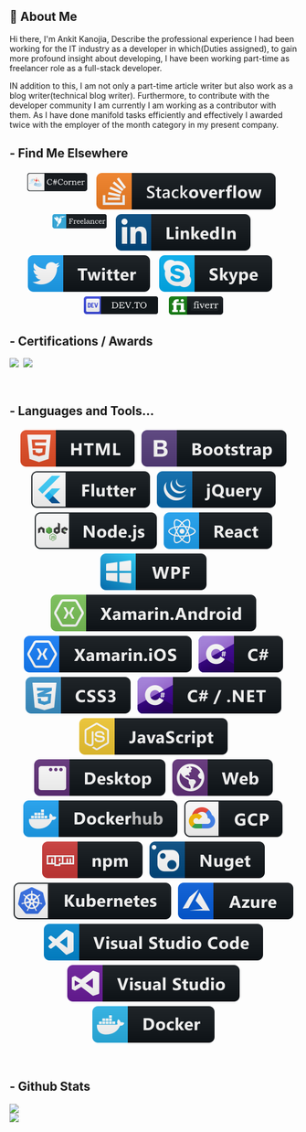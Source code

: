 ##  👋 About Me

Hi there, I'm Ankit Kanojia, Describe the professional experience I had been working for the IT industry as a developer in which(Duties assigned), to gain more profound insight about developing, I have been working part-time as freelancer role as a full-stack developer. 

IN addition to this, I am not only a part-time article writer but also work as a blog writer(technical blog writer). Furthermore, to contribute with the developer community I am currently I am working as a contributor with them. As I have done manifold tasks efficiently and effectively I awarded twice with the employer of the month category in my present company.
<br />

## - Find Me Elsewhere 

<p align="center"><a target="_blank" href="https://www.c-sharpcorner.com/members/ankitkanojia"><img src="https://raw.githubusercontent.com/ankitkanojia/ankitkanojia/master/custom/C%23Corner.png" alt="fiverr" style="vertical-align:top; margin:4px" width="105"></a>&nbsp;&nbsp;<a href="https://stackoverflow.com/users/5783700/ankitkanojia" target="_blank" ><img src="https://raw.githubusercontent.com/ankitkanojia/ankitkanojia/master/svg/social/stackoverflow.svg" alt="html" style="vertical-align:top; margin:4px"></a>&nbsp;&nbsp;<a href="https://www.freelancer.in/u/weborchid" target="_blank" ><img src="https://raw.githubusercontent.com/ankitkanojia/ankitkanojia/master/custom/freelancer.png" alt="fiverr" style="vertical-align:top; margin:4px" width="95"></a>&nbsp;&nbsp;<a href="https://www.linkedin.com/in/ankitkanojia" target="_blank" ><img src="https://raw.githubusercontent.com/ankitkanojia/ankitkanojia/master/svg/social/linkedin.svg" alt="html" style="vertical-align:top; margin:4px"></a>&nbsp;&nbsp;<a href="https://twitter.com/AnkitbKanojia" target="_blank" ><img src="https://raw.githubusercontent.com/ankitkanojia/ankitkanojia/master/svg/social/twitter.svg" alt="html" style="vertical-align:top; margin:4px"></a>&nbsp;&nbsp;<a href="skype:medybro98?chat" target="_blank" ><img src="https://raw.githubusercontent.com/ankitkanojia/ankitkanojia/master/svg/social/skype.svg" alt="html" style="vertical-align:top; margin:4px"></a>
 &nbsp;&nbsp;<a href="https://dev.to/ankitkanojia" target="_blank" ><img src="https://raw.githubusercontent.com/ankitkanojia/ankitkanojia/master/custom/dev.png" alt="dev.to" style="vertical-align:top; margin:4px" width="130"></a>
 &nbsp;&nbsp;<a href="https://www.fiverr.com/riowebs" target="_blank" ><img src="https://raw.githubusercontent.com/ankitkanojia/ankitkanojia/master/custom/fiverr.png" alt="fiverr" style="vertical-align:top; margin:4px" width="95"></a>
<br />

## - Certifications / Awards

<p><a href="https://www.credential.net/e6426600-162c-467e-bf4a-419022686670?key=eef64565dbf574fdc348e0d5e992a2e1a130a7970cc5edcb606b34fa05552b55" target="_blank" ><img src="https://trueaim.edublogs.org/files/2018/06/Level-1-GoogEd-tyxico-1niukeq-740x738.png" width="80" /></a>&nbsp;&nbsp;<a href="https://images.youracclaim.com/images/84f513e4-256d-4aa0-a29d-973bcb39d87a/Programming_in_HTML5_with_JavaScript_and_Css3-01.png" target="_blank" ><img src="https://images.youracclaim.com/images/84f513e4-256d-4aa0-a29d-973bcb39d87a/Programming_in_HTML5_with_JavaScript_and_Css3-01.png" width="80" /></a></p>
<br />
 
## - Languages and Tools...

<p align="center">
  <!-- For more icons please follow  https://github.com/MikeCodesDotNET/ColoredBadges -->
  <img src="https://raw.githubusercontent.com/ankitkanojia/ankitkanojia/master/svg/dev/languages/html.svg" alt="html" style="vertical-align:top; margin:4px">    
  <img src="https://raw.githubusercontent.com/ankitkanojia/ankitkanojia/master/svg/dev/frameworks/bootstrap.svg" alt="html" style="vertical-align:top; margin:4px">    
  <img src="https://raw.githubusercontent.com/ankitkanojia/ankitkanojia/master/svg/dev/frameworks/flutter.svg" alt="html" style="vertical-align:top; margin:4px">    
  <img src="https://raw.githubusercontent.com/ankitkanojia/ankitkanojia/master/svg/dev/frameworks/jquery.svg" alt="html" style="vertical-align:top; margin:4px">    
  <img src="https://raw.githubusercontent.com/ankitkanojia/ankitkanojia/master/svg/dev/frameworks/nodejs.svg" alt="html" style="vertical-align:top; margin:4px">    
  <img src="https://raw.githubusercontent.com/ankitkanojia/ankitkanojia/master/svg/dev/frameworks/react.svg" alt="html" style="vertical-align:top; margin:4px">    
  <img src="https://raw.githubusercontent.com/ankitkanojia/ankitkanojia/master/svg/dev/frameworks/wpf.svg" alt="html" style="vertical-align:top; margin:4px">    
  <img src="https://raw.githubusercontent.com/ankitkanojia/ankitkanojia/master/svg/dev/frameworks/xamarin_android.svg" alt="html" style="vertical-align:top; margin:4px">    
  <img src="https://raw.githubusercontent.com/ankitkanojia/ankitkanojia/master/svg/dev/frameworks/xamarin_ios.svg" alt="html" style="vertical-align:top; margin:4px">    
  <img src="https://raw.githubusercontent.com/ankitkanojia/ankitkanojia/master/svg/dev/languages/csharp.svg" alt="html" style="vertical-align:top; margin:4px">    
  <img src="https://raw.githubusercontent.com/ankitkanojia/ankitkanojia/master/svg/dev/languages/css3.svg" alt="html" style="vertical-align:top; margin:4px">    
  <img src="https://raw.githubusercontent.com/ankitkanojia/ankitkanojia/master/svg/dev/languages/csharp_dotnet.svg" alt="html" style="vertical-align:top; margin:4px">    
  <img src="https://raw.githubusercontent.com/ankitkanojia/ankitkanojia/master/svg/dev/languages/js.svg" alt="html" style="vertical-align:top; margin:4px">    
  <img src="https://raw.githubusercontent.com/ankitkanojia/ankitkanojia/master/svg/dev/misc/desktop.svg" alt="html" style="vertical-align:top; margin:4px">    
  <img src="https://raw.githubusercontent.com/ankitkanojia/ankitkanojia/master/svg/dev/misc/web.svg" alt="html" style="vertical-align:top; margin:4px">    
  <img src="https://raw.githubusercontent.com/ankitkanojia/ankitkanojia/master/svg/dev/services/dockerhub.svg" alt="html" style="vertical-align:top; margin:4px">    
  <img src="https://raw.githubusercontent.com/ankitkanojia/ankitkanojia/master/svg/dev/services/gcp.svg" alt="html" style="vertical-align:top; margin:4px">    
  <img src="https://raw.githubusercontent.com/ankitkanojia/ankitkanojia/master/svg/dev/services/npm.svg" alt="html" style="vertical-align:top; margin:4px">    
  <img src="https://raw.githubusercontent.com/ankitkanojia/ankitkanojia/master/svg/dev/services/nuget.svg" alt="html" style="vertical-align:top; margin:4px">    
  <img src="https://raw.githubusercontent.com/ankitkanojia/ankitkanojia/master/svg/dev/services/kubernetes.svg" alt="html" style="vertical-align:top; margin:4px">    
  <img src="https://raw.githubusercontent.com/ankitkanojia/ankitkanojia/master/svg/dev/services/azure.svg" alt="html" style="vertical-align:top; margin:4px">    
  <img src="https://raw.githubusercontent.com/ankitkanojia/ankitkanojia/master/svg/dev/tools/visualstudio_code.svg" alt="html" style="vertical-align:top; margin:4px">    
  <img src="https://raw.githubusercontent.com/ankitkanojia/ankitkanojia/master/svg/dev/tools/visualstudio.svg" alt="html" style="vertical-align:top; margin:4px">    
  <img src="https://raw.githubusercontent.com/ankitkanojia/ankitkanojia/master/svg/dev/tools/docker.svg" alt="html" style="vertical-align:top; margin:4px">    
</p>
<br />

## - Github Stats

<div>
 <a href="https://github-readme-stats.vercel.app/api?username=ankitkanojia&show_icons=true&theme=radical">
   <img width="500"  heigth="195" align="left" src="https://github-readme-stats.vercel.app/api?username=ankitkanojia&show_icons=true&theme=radical" />
 </a>
 <a href="https://github-readme-stats.vercel.app/api/top-langs/?username=ankitkanojia&layout=compact&theme=radical">
   <img width="300"  heigth="195" align="left" src="https://github-readme-stats.vercel.app/api/top-langs/?username=ankitkanojia&layout=compact&theme=radical" />
 </a>
</div>
